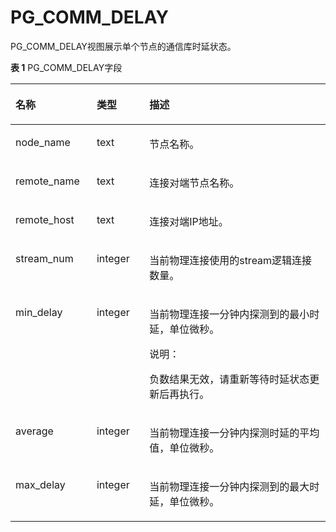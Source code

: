 # PG\_COMM\_DELAY

PG\_COMM\_DELAY视图展示单个节点的通信库时延状态。

**表 1**  PG\_COMM\_DELAY字段

<a name="zh-cn_topic_0059777625_t83ca540e925544c288cfd96db031d9b2"></a>
<table><thead align="left"><tr id="zh-cn_topic_0059777625_r247338af0ec34d588088cff853ab2c54"><th class="cellrowborder" valign="top" width="25.77%" id="mcps1.2.4.1.1"><p id="zh-cn_topic_0059777625_a3b8bec16d0014fe0bb829486199e765a"><a name="zh-cn_topic_0059777625_a3b8bec16d0014fe0bb829486199e765a"></a><a name="zh-cn_topic_0059777625_a3b8bec16d0014fe0bb829486199e765a"></a>名称</p>
</th>
<th class="cellrowborder" valign="top" width="16.73%" id="mcps1.2.4.1.2"><p id="zh-cn_topic_0059777625_ad8dea19ffa0f40c2855a8837cb813804"><a name="zh-cn_topic_0059777625_ad8dea19ffa0f40c2855a8837cb813804"></a><a name="zh-cn_topic_0059777625_ad8dea19ffa0f40c2855a8837cb813804"></a>类型</p>
</th>
<th class="cellrowborder" valign="top" width="57.49999999999999%" id="mcps1.2.4.1.3"><p id="zh-cn_topic_0059777625_a1c45c10dd5364655a8d517672c28ea2d"><a name="zh-cn_topic_0059777625_a1c45c10dd5364655a8d517672c28ea2d"></a><a name="zh-cn_topic_0059777625_a1c45c10dd5364655a8d517672c28ea2d"></a>描述</p>
</th>
</tr>
</thead>
<tbody><tr id="zh-cn_topic_0059777625_rc8bbbde1f6b34597aee518690ff27943"><td class="cellrowborder" valign="top" width="25.77%" headers="mcps1.2.4.1.1 "><p id="zh-cn_topic_0059777625_zh-cn_topic_0058965605_p388047981511"><a name="zh-cn_topic_0059777625_zh-cn_topic_0058965605_p388047981511"></a><a name="zh-cn_topic_0059777625_zh-cn_topic_0058965605_p388047981511"></a>node_name</p>
</td>
<td class="cellrowborder" valign="top" width="16.73%" headers="mcps1.2.4.1.2 "><p id="zh-cn_topic_0059777625_zh-cn_topic_0058965605_p561808941511"><a name="zh-cn_topic_0059777625_zh-cn_topic_0058965605_p561808941511"></a><a name="zh-cn_topic_0059777625_zh-cn_topic_0058965605_p561808941511"></a>text</p>
</td>
<td class="cellrowborder" valign="top" width="57.49999999999999%" headers="mcps1.2.4.1.3 "><p id="zh-cn_topic_0059777625_zh-cn_topic_0058965605_p543585381511"><a name="zh-cn_topic_0059777625_zh-cn_topic_0058965605_p543585381511"></a><a name="zh-cn_topic_0059777625_zh-cn_topic_0058965605_p543585381511"></a>节点名称。</p>
</td>
</tr>
<tr id="zh-cn_topic_0059777625_rb396f771b06e44818e6a67328d87f7bf"><td class="cellrowborder" valign="top" width="25.77%" headers="mcps1.2.4.1.1 "><p id="zh-cn_topic_0059777625_zh-cn_topic_0058965605_p331450351511"><a name="zh-cn_topic_0059777625_zh-cn_topic_0058965605_p331450351511"></a><a name="zh-cn_topic_0059777625_zh-cn_topic_0058965605_p331450351511"></a>remote_name</p>
</td>
<td class="cellrowborder" valign="top" width="16.73%" headers="mcps1.2.4.1.2 "><p id="zh-cn_topic_0059777625_zh-cn_topic_0058965605_p3933341511"><a name="zh-cn_topic_0059777625_zh-cn_topic_0058965605_p3933341511"></a><a name="zh-cn_topic_0059777625_zh-cn_topic_0058965605_p3933341511"></a>text</p>
</td>
<td class="cellrowborder" valign="top" width="57.49999999999999%" headers="mcps1.2.4.1.3 "><p id="zh-cn_topic_0059777625_zh-cn_topic_0058965605_p318601061511"><a name="zh-cn_topic_0059777625_zh-cn_topic_0058965605_p318601061511"></a><a name="zh-cn_topic_0059777625_zh-cn_topic_0058965605_p318601061511"></a>连接对端节点名称。</p>
</td>
</tr>
<tr id="row84271338512"><td class="cellrowborder" valign="top" width="25.77%" headers="mcps1.2.4.1.1 "><p id="p7428163335113"><a name="p7428163335113"></a><a name="p7428163335113"></a>remote_host</p>
</td>
<td class="cellrowborder" valign="top" width="16.73%" headers="mcps1.2.4.1.2 "><p id="p142813375110"><a name="p142813375110"></a><a name="p142813375110"></a>text</p>
</td>
<td class="cellrowborder" valign="top" width="57.49999999999999%" headers="mcps1.2.4.1.3 "><p id="p942863345111"><a name="p942863345111"></a><a name="p942863345111"></a>连接对端IP地址。</p>
</td>
</tr>
<tr id="row83857494554"><td class="cellrowborder" valign="top" width="25.77%" headers="mcps1.2.4.1.1 "><p id="p7385144965517"><a name="p7385144965517"></a><a name="p7385144965517"></a>stream_num</p>
</td>
<td class="cellrowborder" valign="top" width="16.73%" headers="mcps1.2.4.1.2 "><p id="p153858499556"><a name="p153858499556"></a><a name="p153858499556"></a>integer</p>
</td>
<td class="cellrowborder" valign="top" width="57.49999999999999%" headers="mcps1.2.4.1.3 "><p id="p11385114915512"><a name="p11385114915512"></a><a name="p11385114915512"></a>当前物理连接使用的stream逻辑连接数量。</p>
</td>
</tr>
<tr id="row15866643185511"><td class="cellrowborder" valign="top" width="25.77%" headers="mcps1.2.4.1.1 "><p id="p6866343155518"><a name="p6866343155518"></a><a name="p6866343155518"></a>min_delay</p>
</td>
<td class="cellrowborder" valign="top" width="16.73%" headers="mcps1.2.4.1.2 "><p id="p178661343135520"><a name="p178661343135520"></a><a name="p178661343135520"></a>integer</p>
</td>
<td class="cellrowborder" valign="top" width="57.49999999999999%" headers="mcps1.2.4.1.3 "><p id="p14866243185513"><a name="p14866243185513"></a><a name="p14866243185513"></a>当前物理连接一分钟内探测到的最小时延，单位微秒。</p>
<div class="note" id="note233023151317"><a name="note233023151317"></a><a name="note233023151317"></a><span class="notetitle"> 说明： </span><div class="notebody"><p id="p15330231121316"><a name="p15330231121316"></a><a name="p15330231121316"></a>负数结果无效，请重新等待时延状态更新后再执行。</p>
</div></div>
</td>
</tr>
<tr id="row1127123895519"><td class="cellrowborder" valign="top" width="25.77%" headers="mcps1.2.4.1.1 "><p id="p142713810556"><a name="p142713810556"></a><a name="p142713810556"></a>average</p>
</td>
<td class="cellrowborder" valign="top" width="16.73%" headers="mcps1.2.4.1.2 "><p id="p02812389553"><a name="p02812389553"></a><a name="p02812389553"></a>integer</p>
</td>
<td class="cellrowborder" valign="top" width="57.49999999999999%" headers="mcps1.2.4.1.3 "><p id="p928638155515"><a name="p928638155515"></a><a name="p928638155515"></a>当前物理连接一分钟内探测时延的平均值，单位微秒。</p>
</td>
</tr>
<tr id="zh-cn_topic_0059777625_rac39d39f3d164a47bc48accdd2ef3325"><td class="cellrowborder" valign="top" width="25.77%" headers="mcps1.2.4.1.1 "><p id="zh-cn_topic_0059777625_zh-cn_topic_0058965605_p63503651511"><a name="zh-cn_topic_0059777625_zh-cn_topic_0058965605_p63503651511"></a><a name="zh-cn_topic_0059777625_zh-cn_topic_0058965605_p63503651511"></a>max_delay</p>
</td>
<td class="cellrowborder" valign="top" width="16.73%" headers="mcps1.2.4.1.2 "><p id="zh-cn_topic_0059777625_zh-cn_topic_0058965605_p446175651511"><a name="zh-cn_topic_0059777625_zh-cn_topic_0058965605_p446175651511"></a><a name="zh-cn_topic_0059777625_zh-cn_topic_0058965605_p446175651511"></a>integer</p>
</td>
<td class="cellrowborder" valign="top" width="57.49999999999999%" headers="mcps1.2.4.1.3 "><p id="zh-cn_topic_0059777625_zh-cn_topic_0058965605_p572529931511"><a name="zh-cn_topic_0059777625_zh-cn_topic_0058965605_p572529931511"></a><a name="zh-cn_topic_0059777625_zh-cn_topic_0058965605_p572529931511"></a>当前物理连接一分钟内探测到的最大时延，单位微秒。</p>
</td>
</tr>
</tbody>
</table>

